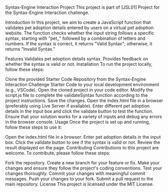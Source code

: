 Syntax-Engine Interaction Project
This project is part of [JSL01] Project for the Syntax-Engine Interaction challenge.

Introduction
In this project, we aim to create a JavaScript function that validates pet adoption details entered by users on a virtual pet adoption website. The function checks whether the input string follows a specific syntax, starting with "pet_" followed by a combination of letters and numbers. If the syntax is correct, it returns "Valid Syntax"; otherwise, it returns "Invalid Syntax."

Features
Validates pet adoption details syntax.
Provides feedback on whether the syntax is valid or not.
Installation
To run the project locally, follow these steps:

Clone the provided Starter Code Repository from the Syntax-Engine Interaction Challenge Starter Code to your local development environment (e.g., VSCode).
Open the cloned project in your code editor.
Modify the script.js file to complete the validateSyntax function according to the project instructions.
Save the changes.
Open the index.html file in a browser (preferably using Live Server if available).
Enter different pet adoption details in the input box and click the validate button to test the function.
Ensure that your solution works for a variety of inputs and debug any errors in the browser console.
Usage
Once the project is set up and running, follow these steps to use it:

Open the index.html file in a browser.
Enter pet adoption details in the input box.
Click the validate button to see if the syntax is valid or not.
Review the result displayed on the page.
Contributing
Contributions to this project are welcome. To contribute, please follow these steps:

Fork the repository.
Create a new branch for your feature or fix.
Make your changes and ensure they follow the project's coding conventions.
Test your changes thoroughly.
Commit your changes with meaningful commit messages.
Push your changes to your fork.
Submit a pull request to the main repository.
License
This project is licensed under the MIT License.